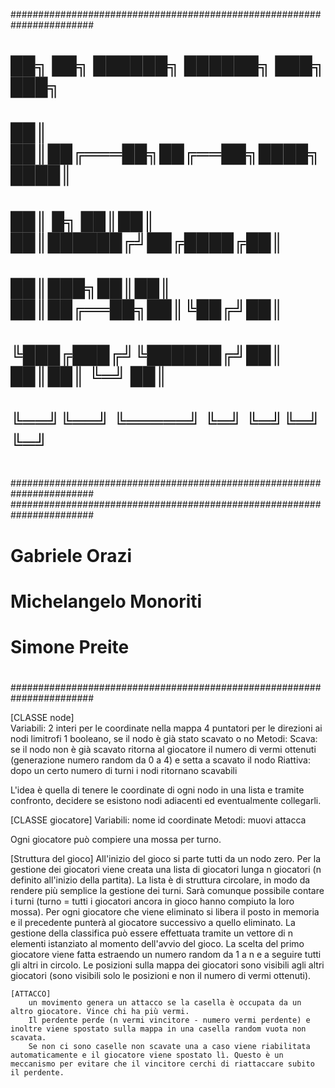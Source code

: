 #######################################################################
#                                                                     #
#                                                                     # 
#                 ██╗    ██╗ ██████╗ ██████╗ ███╗   ███╗              # 
#                 ██║    ██║██╔═══██╗██╔══██╗████╗ ████║              # 
#                 ██║ █╗ ██║██║   ██║██████╔╝██╔████╔██║              # 
#                 ██║███╗██║██║   ██║██╔══██╗██║╚██╔╝██║              #  
#                 ╚███╔███╔╝╚██████╔╝██║  ██║██║ ╚═╝ ██║              #                    
#                  ╚══╝╚══╝  ╚═════╝ ╚═╝  ╚═╝╚═╝     ╚═╝              #                                      
#                                                                     #                  
#                                                                     #    
#######################################################################
#######################################################################
#                                                                     #  
#                            Gabriele Orazi                           #                
#                            Michelangelo Monoriti                    #                       
#                            Simone Preite                            #               
#                                                                     #  
#                                                                     #  
#######################################################################


[CLASSE node]	
		Variabili:
			2 interi per le coordinate nella mappa
			4 puntatori per le direzioni ai nodi limitrofi
			1 booleano, se il nodo è già stato scavato o no
		Metodi:
			Scava: se il nodo non è già scavato ritorna al giocatore il numero di vermi ottenuti (generazione numero random da 0 a 4) e setta a scavato il nodo
			Riattiva: dopo un certo numero di turni i nodi ritornano scavabili

L'idea è quella di tenere le coordinate di ogni nodo in una lista e tramite confronto, decidere se esistono nodi adiacenti ed eventualmente collegarli.

[CLASSE giocatore]
		Variabili:
			nome
			id
			coordinate
		Metodi:
			muovi
			attacca

Ogni giocatore può compiere una mossa per turno.

[Struttura del gioco]
	All'inizio del gioco si parte tutti da un nodo zero.
	Per la gestione dei giocatori viene creata una lista di giocatori lunga n giocatori (n definito all'inizio della partita).
	La lista è di struttura circolare, in modo da rendere più semplice la gestione dei turni. Sarà comunque possibile contare i turni (turno = tutti i giocatori ancora in gioco hanno compiuto la loro mossa).
	Per ogni giocatore che viene eliminato si libera il posto in memoria e il precedente punterà al giocatore successivo a quello eliminato.
	La gestione della classifica può essere effettuata tramite un vettore di n elementi istanziato al momento dell'avvio del gioco.
	La scelta del primo giocatore viene fatta estraendo un numero random da 1 a n e a seguire tutti gli altri in circolo.
	Le posizioni sulla mappa dei giocatori sono visibili agli altri giocatori (sono visibili solo le posizioni e non il numero di vermi ottenuti).

	[ATTACCO]
		un movimento genera un attacco se la casella è occupata da un altro giocatore. Vince chi ha più vermi.
		Il perdente perde (n vermi vincitore - numero vermi perdente) e inoltre viene spostato sulla mappa in una casella random vuota non scavata.
		Se non ci sono caselle non scavate una a caso viene riabilitata automaticamente e il giocatore viene spostato lì. Questo è un meccanismo per evitare che il vincitore cerchi di riattaccare subito il perdente.




